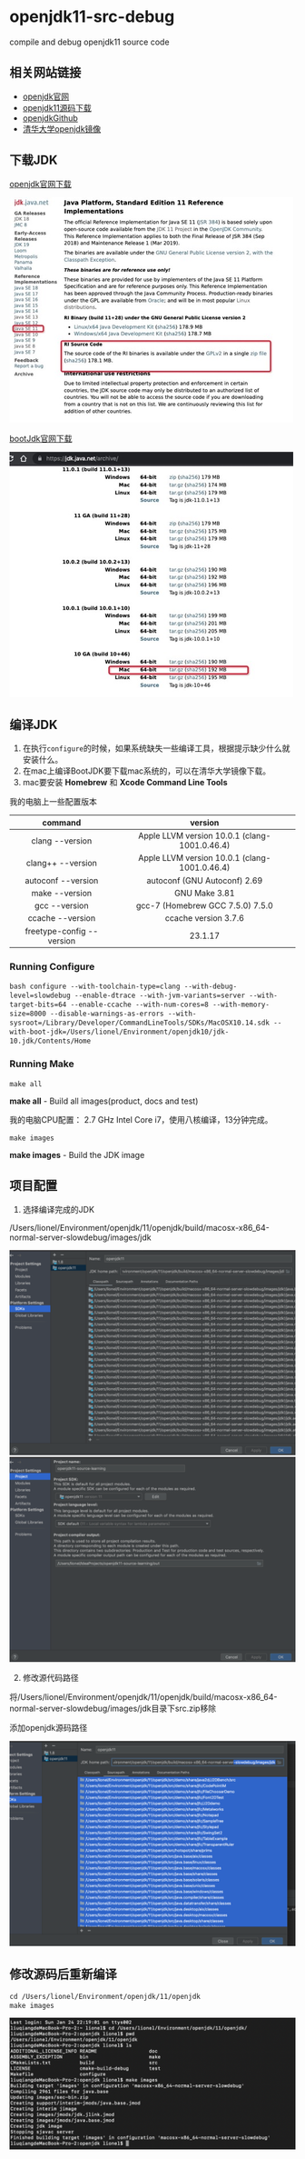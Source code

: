 # openjdk11-src-debug
compile and debug openjdk11 source code

## 相关网站链接

- [openjdk官网](http://openjdk.java.net/)
- [openjdk11源码下载](http://jdk.java.net/java-se-ri/11)
- [openjdkGithub](https://github.com/openjdk)
- [清华大学openjdk镜像](https://mirrors.tuna.tsinghua.edu.cn/AdoptOpenJDK/)

## 下载JDK
[openjdk官网下载](https://jdk.java.net/java-se-ri/11)

![5](images/1652199929216.jpg)

[bootJdk官网下载](https://jdk.java.net/archive/)

![6](images/1652200135634.jpg)

## 编译JDK

1. 在执行`configure`的时候，如果系统缺失一些编译工具，根据提示缺少什么就安装什么。
2. 在mac上编译BootJDK要下载mac系统的，可以在清华大学镜像下载。
3. mac要安装 **Homebrew** 和 **Xcode Command Line Tools**

我的电脑上一些配置版本

|  command  |   version |
| :-------:  | :--------:|
| clang --version | Apple LLVM version 10.0.1 (clang-1001.0.46.4) |
| clang++ --version | Apple LLVM version 10.0.1 (clang-1001.0.46.4) |
| autoconf --version | autoconf (GNU Autoconf) 2.69 |
| make --version | GNU Make 3.81 |
| gcc --version | gcc-7 (Homebrew GCC 7.5.0) 7.5.0 |
| ccache --version | ccache version 3.7.6 |
| freetype-config --version | 23.1.17 |

### Running Configure

```shell
bash configure --with-toolchain-type=clang --with-debug-level=slowdebug --enable-dtrace --with-jvm-variants=server --with-target-bits=64 --enable-ccache --with-num-cores=8 --with-memory-size=8000 --disable-warnings-as-errors --with-sysroot=/Library/Developer/CommandLineTools/SDKs/MacOSX10.14.sdk --with-boot-jdk=/Users/lionel/Environment/openjdk10/jdk-10.jdk/Contents/Home
```

### Running Make

```shell
make all
```
**make all** - Build all images(product, docs and test)

我的电脑CPU配置： 2.7 GHz Intel Core i7，使用八核编译，13分钟完成。

```shell
make images
```
**make images** - Build the JDK image

## 项目配置

1. 选择编译完成的JDK

/Users/lionel/Environment/openjdk/11/openjdk/build/macosx-x86_64-normal-server-slowdebug/images/jdk

![1](images/屏幕快照%202021-01-25%20下午4.49.40.png)
![2](images/屏幕快照%202021-01-25%20下午4.49.49.png)

2. 修改源代码路径

将/Users/lionel/Environment/openjdk/11/openjdk/build/macosx-x86_64-normal-server-slowdebug/images/jdk目录下src.zip移除

添加openjdk源码路径

![3](images/屏幕快照%202021-01-25%20下午4.58.29.png)

## 修改源码后重新编译

```shell
cd /Users/lionel/Environment/openjdk/11/openjdk
make images
```

![4](images/屏幕快照%202021-01-25%20下午5.13.16.png)

